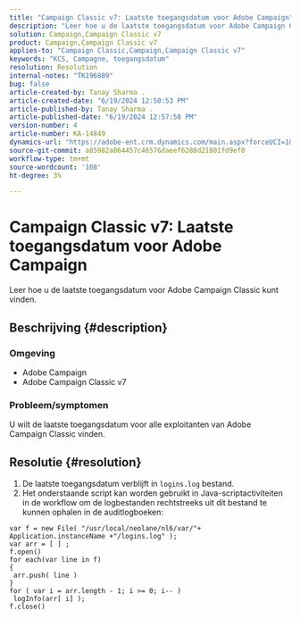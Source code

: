 ```yaml
---
title: "Campaign Classic v7: Laatste toegangsdatum voor Adobe Campaign"
description: "Leer hoe u de laatste toegangsdatum voor Adobe Campaign Classic vindt."
solution: Campaign,Campaign Classic v7
product: Campaign,Campaign Classic v7
applies-to: "Campaign Classic,Campaign,Campaign Classic v7"
keywords: "KCS, Campagne, toegangsdatum"
resolution: Resolution
internal-notes: "TK196889"
bug: false
article-created-by: Tanay Sharma .
article-created-date: "6/19/2024 12:50:53 PM"
article-published-by: Tanay Sharma .
article-published-date: "6/19/2024 12:57:58 PM"
version-number: 4
article-number: KA-14849
dynamics-url: "https://adobe-ent.crm.dynamics.com/main.aspx?forceUCI=1&pagetype=entityrecord&etn=knowledgearticle&id=fb59c88c-3a2e-ef11-840b-6045bd0065b6"
source-git-commit: a85982a864457c46576daeef6288d21801fd9ef0
workflow-type: tm+mt
source-wordcount: '108'
ht-degree: 3%

---
```


# Campaign Classic v7: Laatste toegangsdatum voor Adobe Campaign


Leer hoe u de laatste toegangsdatum voor Adobe Campaign Classic kunt vinden.

## Beschrijving {#description}


### Omgeving

- Adobe Campaign
- Adobe Campaign Classic v7


### Probleem/symptomen

U wilt de laatste toegangsdatum voor alle exploitanten van Adobe Campaign Classic vinden.


## Resolutie {#resolution}


1. De laatste toegangsdatum verblijft in `logins.log` bestand.
2. Het onderstaande script kan worden gebruikt in Java-scriptactiviteiten in de workflow om de logbestanden rechtstreeks uit dit bestand te kunnen ophalen in de auditlogboeken:



```
var f = new File( "/usr/local/neolane/nl6/var/"+ Application.instanceName +"/logins.log" );
var arr = [ ] ;
f.open()
for each(var line in f)
{
 arr.push( line )
}
for ( var i = arr.length - 1; i >= 0; i-- )
 logInfo(arr[ i] );
f.close()
```



